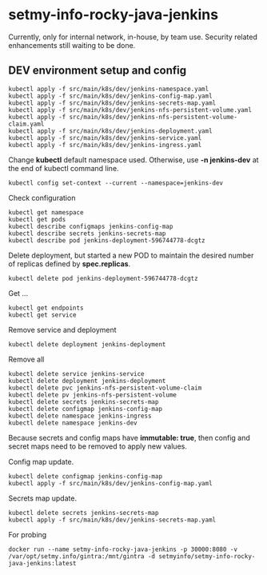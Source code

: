 # setmy-info-rocky-java-jenkins

Currently, only for internal network, in-house, by team use. Security related enhancements still waiting to be done.

## DEV environment setup and config

```shell
kubectl apply -f src/main/k8s/dev/jenkins-namespace.yaml
kubectl apply -f src/main/k8s/dev/jenkins-config-map.yaml
kubectl apply -f src/main/k8s/dev/jenkins-secrets-map.yaml
kubectl apply -f src/main/k8s/dev/jenkins-nfs-persistent-volume.yaml
kubectl apply -f src/main/k8s/dev/jenkins-nfs-persistent-volume-claim.yaml
kubectl apply -f src/main/k8s/dev/jenkins-deployment.yaml
kubectl apply -f src/main/k8s/dev/jenkins-service.yaml
kubectl apply -f src/main/k8s/dev/jenkins-ingress.yaml
```

Change **kubectl** default namespace used. Otherwise, use **-n jenkins-dev** at the end of kubectl command line.

```shell
kubectl config set-context --current --namespace=jenkins-dev
```

Check configuration

```shell
kubectl get namespace
kubectl get pods
kubectl describe configmaps jenkins-config-map
kubectl describe secrets jenkins-secrets-map
kubectl describe pod jenkins-deployment-596744778-dcgtz
```

Delete deployment, but started a new POD to maintain the desired number of replicas defined by **spec.replicas**.

```shell
kubectl delete pod jenkins-deployment-596744778-dcgtz
```

Get ...

```shell
kubectl get endpoints
kubectl get service
```

Remove service and deployment

```shell
kubectl delete deployment jenkins-deployment
```

Remove all

```shell
kubectl delete service jenkins-service
kubectl delete deployment jenkins-deployment
kubectl delete pvc jenkins-nfs-persistent-volume-claim
kubectl delete pv jenkins-nfs-persistent-volume
kubectl delete secrets jenkins-secrets-map
kubectl delete configmap jenkins-config-map
kubectl delete namespace jenkins-ingress
kubectl delete namespace jenkins-dev
```

Because secrets and config maps have **immutable: true**, then config and secret maps need to be removed to apply new
values.

Config map update.

```shell
kubectl delete configmap jenkins-config-map
kubectl apply -f src/main/k8s/dev/jenkins-config-map.yaml
```

Secrets map update.

```shell
kubectl delete secrets jenkins-secrets-map
kubectl apply -f src/main/k8s/dev/jenkins-secrets-map.yaml
```

For probing

```shell
docker run --name setmy-info-rocky-java-jenkins -p 30000:8080 -v /var/opt/setmy.info/gintra:/mnt/gintra -d setmyinfo/setmy-info-rocky-java-jenkins:latest
```
